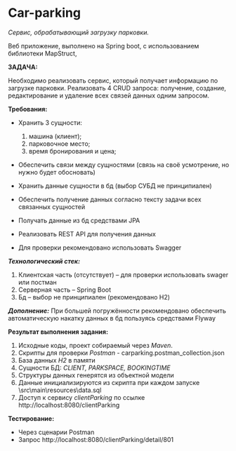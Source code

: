 # Car-parking 
*Сервис, обрабатывающий загрузку парковки.*

Веб приложение, выполнено на Spring boot, с использованием библиотеки MapStruct,

**ЗАДАЧА:**

Необходимо реализовать сервис, который получает информацию по загрузке парковки. Реализовать 4 CRUD запроса: получение, создание, редактирование и удаление всех связей данных одним запросом.

**Требования:**

* Хранить 3 сущности:

	1) машина (клиент); 
	2) парковочное место; 
	3) время бронирования и цена;
* Обеспечить связи между сущностями (связь на своё усмотрение, но нужно будет обосновать)
* Хранить данные сущности в бд (выбор СУБД не принципиален)
* Обеспечить получение данных согласно тексту задачи всех связанных сущностей
* Получать данные из бд средствами JPA
* Реализовать REST API для получения данных
* Для проверки рекомендовано использовать Swagger

***Технологический стек:***
1) Клиентская часть (отсутствует) – для проверки использовать swager или постман
2) Серверная часть – Spring Boot
3) Бд – выбор не принципиален (рекомендовано H2)

***Дополнение:***
При большей погружённости рекомендовано обеспечить автоматическую накатку данных в бд пользуясь средствами Flyway


**Результат выполнения задания:**
1) Исходные коды, проект собираемый через *Maven*.
2) Скрипты для проверки *Postman* - carparking.postman_collection.json
3) База данных *H2* в памяти
4) Сущности БД: *CLIENT, PARKSPACE, BOOKINGTIME*
5) Структуры данных генерятся из объектной модели
6) Данные инициализируются из скрипта при каждом запуске \src\main\resources\data.sql
7) Доступ к сервису *clientParking* по ссылке http://localhost:8080/clientParking


**Тестирование:**
* Через сценарии Postman
* Запрос  http://localhost:8080/clientParking/detail/801
